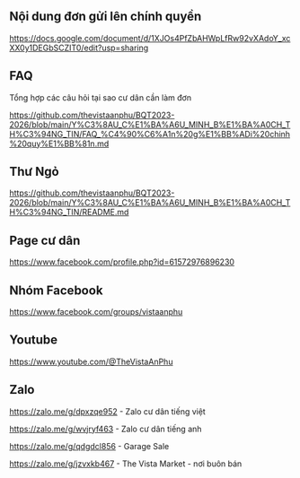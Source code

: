 ## Nội dung đơn gửi lên chính quyền
https://docs.google.com/document/d/1XJOs4PfZbAHWpLfRw92vXAdoY_xcXX0y1DEGbSCZIT0/edit?usp=sharing


## FAQ
Tổng hợp các câu hỏi tại sao cư dân cần làm đơn 

https://github.com/thevistaanphu/BQT2023-2026/blob/main/Y%C3%8AU_C%E1%BA%A6U_MINH_B%E1%BA%A0CH_TH%C3%94NG_TIN/FAQ_%C4%90%C6%A1n%20g%E1%BB%ADi%20chinh%20quy%E1%BB%81n.md

## Thư Ngỏ 
https://github.com/thevistaanphu/BQT2023-2026/blob/main/Y%C3%8AU_C%E1%BA%A6U_MINH_B%E1%BA%A0CH_TH%C3%94NG_TIN/README.md

## Page cư dân 
https://www.facebook.com/profile.php?id=61572976896230

## Nhóm Facebook 
https://www.facebook.com/groups/vistaanphu

## Youtube 
https://www.youtube.com/@TheVistaAnPhu

## Zalo

https://zalo.me/g/dpxzqe952 - Zalo cư dân tiếng việt

https://zalo.me/g/wvjryf463 - Zalo cư dân tiếng anh 

https://zalo.me/g/qdgdcl856 - Garage Sale 

https://zalo.me/g/jzvxkb467 - The Vista Market - nơi buôn bán
